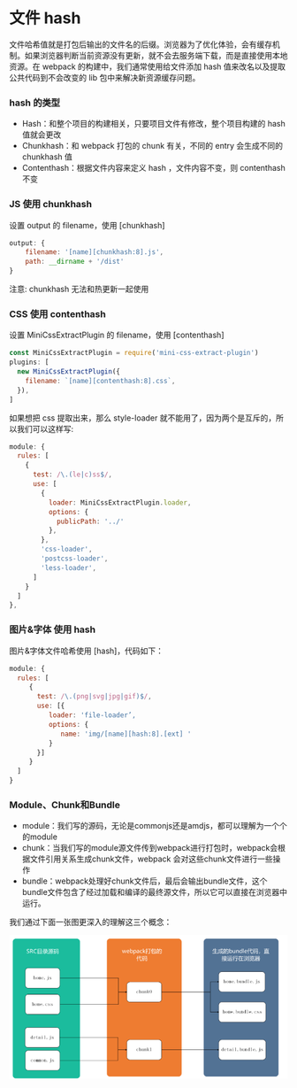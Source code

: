 # 文件 hash

⽂件哈希值就是打包后输出的⽂件名的后缀。浏览器为了优化体验，会有缓存机制。如果浏览器判断当前资源没有更新，就不会去服务端下载，而是直接使用本地资源。在 webpack 的构建中，我们通常使用给文件添加 hash 值来改名以及提取公共代码到不会改变的 lib 包中来解决新资源缓存问题。

### hash 的类型

- Hash：和整个项⽬的构建相关，只要项⽬⽂件有修改，整个项⽬构建的 hash 值就会更改
- Chunkhash：和 webpack 打包的 chunk 有关，不同的 entry 会⽣成不同的 chunkhash 值
- Contenthash：根据⽂件内容来定义 hash ，⽂件内容不变，则 contenthash 不变

### JS 使用 chunkhash

设置 output 的 filename，使⽤ [chunkhash]

```js
output: {
    filename: '[name][chunkhash:8].js',
    path: __dirname + '/dist'
}
```

注意: chunkhash 无法和热更新一起使用

### CSS 使用 contenthash

设置 MiniCssExtractPlugin 的 filename，使⽤ [contenthash]

```js
const MiniCssExtractPlugin = require('mini-css-extract-plugin')
plugins: [
  new MiniCssExtractPlugin({
    filename: `[name][contenthash:8].css`,
  }),
]
```

如果想把 css 提取出来，那么 style-loader 就不能用了，因为两个是互斥的，所以我们可以这样写:

```js
module: {
  rules: [
    {
      test: /\.(le|c)ss$/,
      use: [
        {
          loader: MiniCssExtractPlugin.loader,
          options: {
            publicPath: '../'
          },
        },
        'css-loader',
        'postcss-loader',
        'less-loader',
      ]
    }
  ]
},
```

### 图片&字体 使用 hash

图片&字体文件哈希使⽤ [hash]，代码如下：

```js
module: {
  rules: [
     {
       test: /\.(png|svg|jpg|gif)$/,
       use: [{
          loader: 'file-loader’,
          options: {
             name: 'img/[name][hash:8].[ext] '
          }
       }]
     }
  ]
}
```

### Module、Chunk和Bundle

* module：我们写的源码，无论是commonjs还是amdjs，都可以理解为一个个的module
* chunk：当我们写的module源文件传到webpack进行打包时，webpack会根据文件引用关系生成chunk文件，webpack 会对这些chunk文件进行一些操作
* bundle：webpack处理好chunk文件后，最后会输出bundle文件，这个bundle文件包含了经过加载和编译的最终源文件，所以它可以直接在浏览器中运行。

我们通过下面一张图更深入的理解这三个概念：

<img src="../img/chunk.png">
